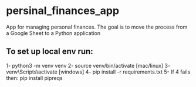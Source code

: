 # persinal_finances_app
App for managing personal finances. The goal is to move the process from a Google Sheet to a Python application

## To set up local env run:

1- python3 -m venv venv
2- source venv/bin/activate [mac/linux]
3- venv\Scripts\activate [windows]
4- pip install -r requirements.txt
5- If 4 fails then: pip install pipreqs